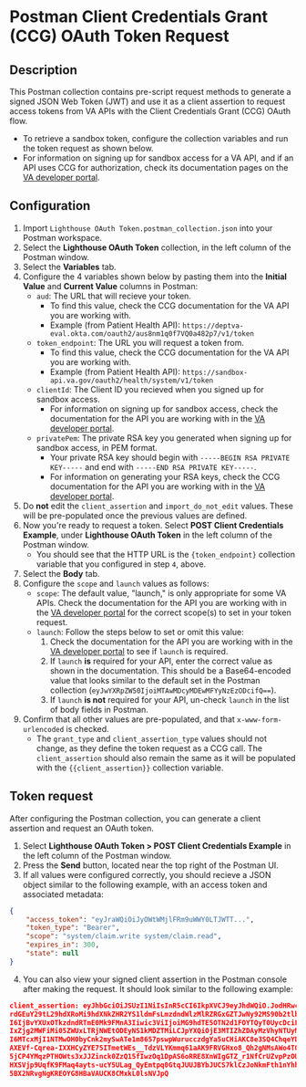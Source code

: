 # Postman Client Credentials Grant (CCG) OAuth Token Request

## Description

This Postman collection contains pre-script request methods to generate a signed JSON Web Token (JWT) and use it as a client assertion to request access tokens from VA APIs with the Client Credentials Grant (CCG) OAuth flow.

-  To retrieve a sandbox token, configure the collection variables and run the token request as shown below. 
-  For information on signing up for sandbox access for a VA API, and if an API uses CCG for authorization, check its documentation pages on the [VA developer portal](https://developer.va.gov/explore).

## Configuration

1. Import `Lighthouse OAuth Token.postman_collection.json` into your Postman workspace.
2. Select the **Lighthouse OAuth Token** collection, in the left column of the Postman window.
3. Select the **Variables** tab.
4. Configure the 4 variables shown below by pasting them into the **Initial Value** and **Current Value** columns in Postman:
    - `aud`: The URL that will recieve your token. 
        - To find this value, check the CCG documentation for the VA API you are working with.
        - Example (from Patient Health API): `https://deptva-eval.okta.com/oauth2/aus8nm1q0f7VQ0a482p7/v1/token`
    - `token_endpoint`: The URL you will request a token from.
        - To find this value, check the CCG documentation for the VA API you are working with.
        - Example (from Patient Health API): `https://sandbox-api.va.gov/oauth2/health/system/v1/token`
    - `clientId`: The Client ID you recieved when you signed up for sandbox access.
        - For information on signing up for sandbox access, check the documentation for the API you are working with in the [VA developer portal](https://developer.va.gov/explore).
    - `privatePem`: The private RSA key you generated when signing up for sandbox access, in PEM format.
        - Your private RSA key should begin with `-----BEGIN RSA PRIVATE KEY-----` and end with `-----END RSA PRIVATE KEY-----`.
        - For information on generating your RSA keys, check the CCG documentation for the API you are working with in the [VA developer portal](https://developer.va.gov/explore).
5. Do **not** edit the `client_assertion` and `import_do_not_edit` values. These will be pre-populated once the previous values are defined. 
6. Now you're ready to request a token. Select **POST Client Credentials Example**, under **Lighthouse OAuth Token** in the left column of the Postman window.
    - You should see that the HTTP URL is the `{token_endpoint}` collection variable that you configured in step `4`, above.
7. Select the **Body** tab.
8. Configure the `scope` and `launch` values as follows:
    - `scope`: The default value, "launch," is only appropriate for some VA APIs. Check the documentation for the API you are working with in the [VA developer portal](https://developer.va.gov/explore) for the correct scope(s) to set in your token request. 
    - `launch`: Follow the steps below to set or omit this value:
        1. Check the documentation for the API you are working with in the [VA developer portal](https://developer.va.gov/explore) to see if `launch` is required.
        2. If `launch` **is** required for your API, enter the correct value as shown in the documentation. This should be a Base64-encoded value that looks similar to the default set in the Postman collection (`eyJwYXRpZW50IjoiMTAwMDcyMDEwMFYyNzEzODcifQ==`).
        3. If `launch` **is not** required for your API, un-check `launch` in the list of body fields in Postman.
9. Confirm that all other values are pre-populated, and that `x-www-form-urlencoded` is checked. 
    - The `grant_type` and `client_assertion_type` values should not change, as they define the token request as a CCG call. The `client_assertion` should also remain the same as it will be populated with the `{{client_assertion}}` collection variable.

## Token request

After configuring the Postman collection, you can generate a client assertion and request an OAuth token. 

1. Select **Lighthouse OAuth Token > POST Client Credentials Example** in the left column of the Postman window.
2. Press the **Send** button, located near the top right of the Postman UI.
3. If all values were configured correctly, you should recieve a JSON object similar to the following example, with an access token and associated metadata:
```json
{
    "access_token": "eyJraWQiOiJyOWtWMjlFRm9uWWY0LTJWTT...",
    "token_type": "Bearer",
    "scope": "system/claim.write system/claim.read",
    "expires_in": 300,
    "state": null
}
```
4. You can also view your signed client assertion in the Postman console after making the request. It should look similar to the following example:
```json
client_assertion: eyJhbGciOiJSUzI1NiIsInR5cCI6IkpXVCJ9eyJhdWQiO.JodHRwczovL2Rlc9
rdGEuY29tL29hdXRoMi9hdXNkZHR2YS1ldmFsLmzdndWlzMlRZRGxGZTJwNy92MS90b2tlbiIsImlzcy
I6IjBvYXUxOTkzdndRTmE0Mk9FMnA3Iiwic3ViIjoiMG9hdTE5OTN2d1FOYTQyT0UycDciLCJqdGkiOi
IxZjg2MWFiMi05ZWUxLTRjNWEtODEyNS1kMDZTMiLCJpYXQiOjE3MTIZhZDAyMzVhyNTUyNDgsImV4cC
I6MTcxMjI1NTMwOH0byCnk2mySwATe1m8657pswpWurucczdgYa5uCHiAKC8e3SQ4ChqeYDunAZ8ikhR
AXEVf-Cqrea-IXXHCyZYE75ITmetWEs__TdzVLYKmmq61aAK9FRVGHxo8_Qh2gNMsAWo4T0FQuEx1p2z
5jCP4YMqzPTHOWts3xJJZinck0ZzQ15fIwzOq1DpAS6oRRE8XnWIgGTZ_r1NfCrUZvpPzOU1orOGMWNg
HXSVjp9UqfK9FMaq4ayts-ucY5ULag_QyEmtpq0GtqJUUJBYbJUCS7klCzJoNkmFth1nYhhDoz1cYiNg
5BX2NRvgNgKREOYG8HBaVAUCK8CMxkL0lsNVJpQ
```
